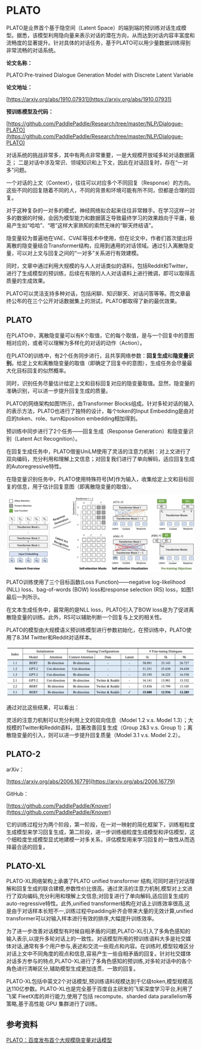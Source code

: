 # PLATO

PLATO是业界首个基于隐空间（Latent Space）的端到端的预训练对话生成模型。据悉，该模型利用隐向量来表示对话的潜在方向，从而达到对话内容丰富度和流畅度的显著提升。针对具体的对话任务，基于PLATO可以用少量数据训练得到非常流畅的对话系统。

**论文名称：**

PLATO:Pre-trained Dialogue Generation Model with Discrete Latent Variable

**论文地址：**

[https://arxiv.org/abs/1910.07931](https://arxiv.org/abs/1910.07931)

**预训练模型及代码：**

[https://github.com/PaddlePaddle/Research/tree/master/NLP/Dialogue-PLATO](https://github.com/PaddlePaddle/Research/tree/master/NLP/Dialogue-PLATO)



对话系统的挑战非常多，其中有两点非常重要，一是大规模开放域多轮对话数据匮乏； 二是对话中涉及常识、领域知识和上下文，因此在对话回复时，存在“一对多”问题。

一个对话的上文（Context），往往可以对应多个不同回复（Response）的方向。这些不同的回复随着不同的人，不同的背景和环境可能有所不同，但都是合理的回复。

对于这种复杂的一对多的模式，神经网络拟合起来往往非常棘手。在学习这样一对多的数据的时候，会因为模型能力和数据匮乏导致最终学习的效果趋向于平庸，极易产生如“哈哈”、“嗯”这样大家熟知的索然无味的“聊天终结语”。

隐变量较为普遍地在VAE、CVAE等技术中使用，但在论文中，作者们首次提出将离散的隐变量结合Transformer结构，应用到通用的对话领域。通过引入离散隐变量，可以对上文与回复之间的“一对多”关系进行有效建模。

同时，文章中通过利用大规模的与人人对话类似的语料，包括Reddit和Twitter，进行了生成模型的预训练，后续在有限的人人对话语料上进行微调，即可以取得高质量的生成效果。

PLATO可以灵活支持多种对话，包括闲聊、知识聊天、对话问答等等。而文章最终公布的在三个公开对话数据集上的测试，PLATO都取得了新的最优效果。

## PLATO

在PLATO中，离散隐变量可以有K个取值，它的每个取值，是与一个回复中的意图相对应的，或者可以理解为多样化的对话的动作（Action）。

在PLATO的训练中，有2个任务同步进行，且共享网络参数：**回复生成**和**隐变量识别**。给定上文和离散隐变量的取值（即确定了回复中的意图），生成任务会尽量最大化目标回复的似然概率。

同时，识别任务尽量估计给定上文和目标回复对应的隐变量取值。显然，隐变量的准确识别，可以进一步提升回复生成的质量。

PLATO的网络架构如图1所示，由Transformer Blocks组成。针对多轮对话的输入的表示方法，PLATO也进行了独特的设计，每个token的Input Embedding是由对应的token、role、turn和position embedding相加得到。

预训练中同步进行了2个任务——回复生成（Response Generation）和隐变量识别（Latent Act Recognition）。

在回复生成任务中，PLATO借鉴UniLM使用了灵活的注意力机制：对上文进行了双向编码，充分利用和理解上文信息；对回复我们进行了单向解码，适应回复生成的Autoregressive特性。

在隐变量识别任务中，PLATO使用特殊符号[M]作为输入，收集给定上文和目标回复的信息，用于估计回复意图（即离散隐变量的取值）。

![](image/91ae89dd08dd0d2fa1c02c6c8673edc1.jpg)

PLATO训练使用了三个目标函数(Loss Function)——negative log-likelihood (NLL) loss、bag-of-words (BOW) loss和response selection (RS) loss，如图1最后一列所示。

在文本生成任务中，最常用的是NLL loss，PLATO引入了BOW loss是为了促进离散隐变量的训练。此外，RS可以辅助判断一个回复与上文的相关性。

PLATO的模型由大规模语义预训练模型进行参数初始化，在预训练中，PLATO使用了8.3M Twitter和Reddit对话样本。

![](image/58adbcd59f4b841c51a71a2118c6e909.png)

通过对比这些结果，可以看出：

灵活的注意力机制可以充分利用上文的双向信息（Model 1.2 v.s. Model 1.3）；大规模的Twitter和Reddit语料，显著改善回复生成（Group 2&3 v.s. Group 1）；离散隐变量的引入，则可以进一步提升回复质量（Model 3.1 v.s. Model 2.2）。

## PLATO-2

arXiv：

[https://arxiv.org/abs/2006.16779](https://arxiv.org/abs/2006.16779)

GitHub：

[https://github.com/PaddlePaddle/Knover](https://github.com/PaddlePaddle/Knover)

它的训练过程分为两个阶段，第一阶段，在一对一映射的简化框架下，训练粗粒度生成模型来学习回复生成，第二阶段，进一步训练细粒度生成模型和评估模型，这个细粒度生成模型显式地建模一对多关系，评估模型用来学习回复的一致性从而选择最合适的回复。

## PLATO-XL

PLATO-XL网络架构上承袭了PLATO unified transformer 结构,可同时进行对话理解和回复生成的联合建模,参数性价比很高。通过灵活的注意力机制,模型对上文进行了双向编码,充分利用和理解上文信息;对回复进行了单向解码,适应回复生成的auto-regressive特性。此外,unified transformer结构在对话上训练效率很高,这是由于对话样本长短不一,训练过程中padding补齐会带来大量的无效计算,unified transformer可以对输入样本进行有效的排序,大幅提升训练效率。

为了进一步改善对话模型有时候自相矛盾的问题,PLATO-XL引入了多角色感知的输入表示,以提升多轮对话上的一致性。对话模型所用的预训练语料大多是社交媒体对话,通常有多个用户参与,表述和交流一些观点和内容。在训练时,模型较难区分对话上文中不同角度的观点和信息,容易产生一些自相矛盾的回复。针对社交媒体对话多方参与的特点,PLATO-XL进行了多角色感知的预训练,对多轮对话中的各个角色进行清晰区分,辅助模型生成更加连贯、一致的回复。

PLATO-XL包括中英文2个对话模型,预训练语料规模达到千亿级token,模型规模高达110亿参数。PLATO-XL也是完全基于百度自主研发的飞桨深度学习平台,利用了飞桨 FleetX库的并行能力,使用了包括 recompute、sharded data parallelism等策略,基于高性能 GPU 集群进行了训练。



## 参考资料

[PLATO：百度发布首个大规模隐变量对话模型](https://mp.weixin.qq.com/s/c5OOCwOuZpm8qxbvgjZh8Q)



